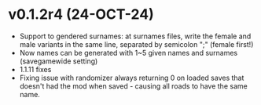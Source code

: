 # v0.1.2r4 (24-OCT-24)
- Support to gendered surnames: at surnames files, write the female and male variants in the same line, separated by semicolon ";" (female first!)
- Now names can be generated with 1~5 given names and surnames (savegamewide setting)
- 1.1.11 fixes
- Fixing issue with randomizer always returning 0 on loaded saves that doesn't had the mod when saved - causing all roads to have the same name.
